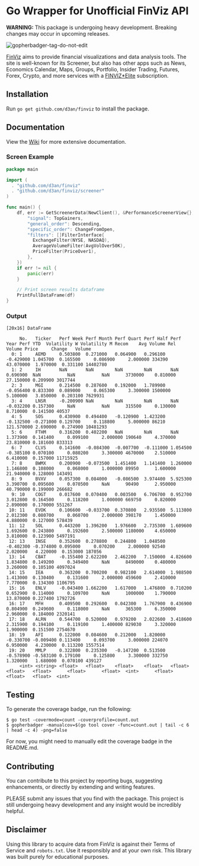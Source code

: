 # Go Wrapper for Unofficial FinViz API

**WARNING:** This package is undergoing heavy development. Breaking changes may occur in upcoming releases.

![gopherbadger-tag-do-not-edit](https://img.shields.io/badge/Go%20Coverage-52%25-brightgreen.svg?longCache=true&style=flat)

[FinViz](https://finviz.com/?a=128493348) aims to provide financial visualizations and data analysis tools.
The site is well-known for its Screener, but also has other apps such as News, Economics Calendar, Maps, Groups,
Portfolio, Insider Trading, Futures, Forex, Crypto, and more services with a [FINVIZ*Elite](https://finviz.com/elite.ashx?a=128493348) subscription.

## Installation

Run `go get github.com/d3an/finviz` to install the package.

## Documentation

View the [Wiki](https://github.com/d3an/finviz/wiki) for more extensive documentation.

### Screen Example

```go
package main

import (
  . "github.com/d3an/finviz"
  . "github.com/d3an/finviz/screener"
)

func main() {
    df, err := GetScreenerData(NewClient(), &PerformanceScreenerView{}, &map[string]interface{}{
        "signal": TopGainers,
        "general_order": Descending,
        "specific_order": ChangeFromOpen,
        "filters": []FilterInterface{
          ExchangeFilter(NYSE, NASDAQ),
          AverageVolumeFilter(AvgVolOver50K),
          PriceFilter(PriceOver1),
        },
    })
    if err != nil {
        panic(err)
    }

    // Print screen results dataframe
    PrintFullDataFrame(df)
}
```

### Output

```command line
[20x16] DataFrame

     No.   Ticker   Perf Week Perf Month Perf Quart Perf Half Perf Year Perf YTD  Volatility W Volatility M Recom    Avg Volume Rel Volume Price     Change   Volume  
  0: 1     AEMD     0.503800  0.271000   0.064900   0.296100  -0.429000 1.045700  0.165500     0.086900     2.000000 334390     43.070000  1.970000  0.331100 14402780
  1: 2     IH       NaN       NaN        NaN        NaN       NaN       0.696900  NaN          NaN          NaN      3730000    0.810000   27.150000 0.209900 3017744
  2: 3     MGI      0.214500  0.287600   0.192000   1.789900  -0.056400 0.833300  0.089000     0.065300     3.300000 1500000    5.100000   3.850000  0.203100 7629931
  3: 4     LNSR     -0.200900 NaN        NaN        NaN       NaN       -0.032200 0.157300     NaN          NaN      315500     0.130000   8.710000  0.141500 40537  
  4: 5     SOS      0.430900  0.494400   -0.120900  1.423200  -0.132500 -0.271000 0.129700     0.118800     5.000000 86210      121.570000 2.690000  0.274900 10481293
  5: 6     FTHM     0.316200  0.402200   NaN        NaN       NaN       1.373900  0.141400     0.099100     2.000000 190640     4.370000   23.810000 0.181600 833313  
  6: 7     CLVS     0.141600  -0.084300  -0.007700  -0.111000 1.054500  -0.385100 0.070100     0.080200     3.300000 4670000    2.510000   6.410000  0.157000 11715925
  7: 8     BWMX     0.200900  -0.073500  1.451400   1.141400  1.260000  1.146800  0.108000     0.068000     1.000000 89950      1.600000   21.940000 0.128000 143491  
  8: 9     BVXV     0.057300  0.084000   -0.086500  3.974400  5.925300  3.390700  0.095600     0.070500     NaN      90490      2.950000   40.790000 0.199000 266682  
  9: 10    COGT     0.017600  0.070400   0.003500   6.706700  0.952700  3.012800  0.164500     0.118200     1.000000 669750     0.820000   2.890000  0.170000 551267  
 10: 11    EVOK     0.106600  -0.033700  0.370800   2.935500  5.113800  2.012300  0.080700     0.060700     2.000000 398170     1.450000   4.880000  0.127000 578439  
 11: 12    SOL      0.443200  1.396200   1.976600   2.735300  1.609600  1.692600  0.243800     0.192600     2.500000 1180000    4.650000   3.810000  0.123900 5497191
 12: 13    INSE     0.352600  0.278800   0.244800   1.048500  -0.402300 -0.374800 0.095000     0.070200     2.000000 92540      2.020000   4.220000  0.153000 187056  
 13: 14    CBAT     -0.155400 2.622200   2.462200   7.150000  4.826600  1.834800  0.149200     0.349400     NaN      8490000    0.480000   3.260000  0.105100 4097024
 14: 15    IEA      0.363200  0.700200   0.982100   2.614000  1.988500  1.413000  0.130400     0.131600     2.000000 459600     2.410000   7.770000  0.134300 1106795
 15: 16    ENLV     -0.043400 1.662200   1.617000   1.476800  0.710200  0.652900  0.114000     0.109700     NaN      1000000    1.790000   13.870000 0.227400 1792726
 16: 17    MFH      0.409500  0.292600   0.042300   1.767900  0.436900  0.804900  0.249600     0.118000     NaN      365300     6.350000   2.960000  0.184000 2320141
 17: 18    ALRN     0.544700  0.520000   0.979200   2.022600  3.418600  2.315900  0.194100     0.119100     1.400000 829030     3.320000   1.900000  0.151500 2754670
 18: 19    AFI      0.122000  0.084600   0.212000   1.820000  -0.330700 -0.009400 0.113400     0.093700     3.000000 224070     6.950000   4.230000  0.113200 1557514
 19: 20    MMLP     0.322800  0.235300   -0.147200  0.513500  -0.578900 -0.583100 0.179100     0.125800     3.300000 332750     1.320000   1.680000  0.070100 439127  
     <int> <string> <float>   <float>    <float>    <float>   <float>   <float>   <float>      <float>      <float>  <int>      <float>    <float>   <float>  <int>  

```

## Testing

To generate the coverage badge, run the following:

```command line
$ go test -covermode=count -coverprofile=count.out
$ gopherbadger -manualcov=$(go tool cover -func=count.out | tail -c 6 | head -c 4) -png=false
```

For now, you might need to manually edit the coverage badge in the README.md.

## Contributing

You can contribute to this project by reporting bugs, suggesting enhancements, or directly by extending and writing features.

PLEASE submit any issues that you find with the package. This project is still undergoing heavy development and any insight would be incredibly helpful.

## Disclaimer

Using this library to acquire data from FinViz is against their Terms of Service and `robots.txt`.
Use it responsibly and at your own risk. This library was built purely for educational purposes.
